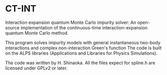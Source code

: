 CT-INT
======

Interaction expansion quantum Monte Carlo impurity solver: An open-source implementation of the continuous-time interaction-expansion quantum Monte Carlo method.

This program solves impurity models with general instantaneous two-body interactions and complex non-interaction Green's function
The code is built on the ALPS libraries (Applications and Libraries for Physics Simulations).

The code was written by H. Shinaoka.
All the files expect for spline.h are licensed under GPLv2 or later.
